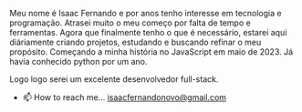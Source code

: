 Meu nome é Isaac Fernando e por anos tenho interesse em tecnologia e programação.
Atrasei muito o meu começo por falta de tempo e ferramentas. Agora que finalmente tenho o que é necessário, estarei aqui diáriamente criando projetos, estudando e buscando refinar o meu propósito.
Começando a minha história no JavaScript em maio de 2023. Já havia conhecido python por um ano.

Logo logo serei um excelente desenvolvedor full-stack.

- 📫 How to reach me... isaacfernandonovo@gmail.com
